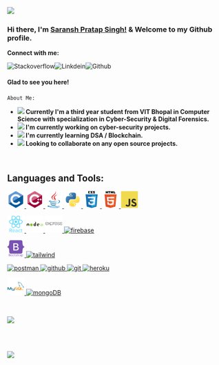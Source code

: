 <img src="https://media2.giphy.com/media/3oKIPEqDGUULpEU0aQ/200.webp?cid=ecf05e47kpj3pwp58mrzqaza1ll14mtehpl965j9mrhvbw9o&rid=200.webp&ct=g"  width="300px">

### Hi there, I'm [Saransh Pratap Singh!]() & Welcome to my Github profile.  

**Connect with me:**

<a href="https://stackoverflow.com/users/16114065/saransh">
<img align="left" alt="Stackoverflow" src="https://img.shields.io/badge/Stack_Overflow-FE7A16?style=for-the-badge&logo=stack-overflow&logoColor=white"/>
</a>
<a href="https://www.linkedin.com/in/saransh-pratap-singh/">
<img align="left" alt="Linkdein"  src="https://img.shields.io/badge/LinkedIn-0077B5?style=for-the-badge&logo=linkedin&logoColor=white"/>
</a>
<a href="https://github.com/SARANSH694">
<img align="left" alt="Github" src="https://img.shields.io/badge/GitHub-100000?style=for-the-badge&logo=github&logoColor=white"/>
</a>

<br />

#### Glad to see you here!

`About Me:`
<b>
- <img src="https://media1.giphy.com/media/hUA5JLuHW7kTDQMy7f/200w.webp?cid=ecf05e476fkqdshkucz5nfmywkwl77u5tyf61dlzf3x6n4z9&rid=200w.webp&ct=g" width=35px > Currently I'm a third year student from VIT Bhopal in Computer Science with specialization in Cyber-Security & Digital Forensics.
- <img src="https://media1.giphy.com/media/RDZo7znAdn2u7sAcWH/200w.webp?cid=ecf05e47vkstza47k07seyhrujxmkksotr283imllo4y718n&rid=200w.webp&ct=g" width=40px > I'm currently working on cyber-security projects.
- <img src="https://media2.giphy.com/media/3owyp2SViuDIGh8YoM/200w.webp?cid=ecf05e478dtcnhdvf0090b5dk979xn1wnf35slufmud8w8z1&rid=200w.webp&ct=g" width=40px > I'm currently learning DSA / Blockchain.
- <img src="https://media2.giphy.com/media/AUjBfq5licXwoqo87Z/200w.webp?cid=ecf05e47k8pu3tnknm9gdipm489jxzhtg67x2jz7f9t61zhz&rid=200w.webp&ct=g" width=40px > Looking to collaborate on any open source projects. 
</b>
<br>

## Languages and Tools:
<p align ="left">

<a href="https://www.cprogramming.com/" target="_blank"> <img src="https://raw.githubusercontent.com/devicons/devicon/master/icons/c/c-original.svg" alt="c" width="40" height="40"/> </a> <a href="https://www.w3schools.com/cpp/" target="_blank"> <img src="https://raw.githubusercontent.com/devicons/devicon/master/icons/cplusplus/cplusplus-original.svg" alt="cplusplus" width="40" height="40"/> </a> <a href="https://www.java.com" target="_blank"> <img src="https://raw.githubusercontent.com/devicons/devicon/master/icons/java/java-original.svg" alt="java" width="40" height="40"/> </a> <a href="https://www.python.org" target="_blank"> <img src="https://raw.githubusercontent.com/devicons/devicon/master/icons/python/python-original.svg" alt="python" width="40" height="40"/> </a>  <a href="https://www.w3schools.com/css/" target="_blank"> <img src="https://raw.githubusercontent.com/devicons/devicon/master/icons/css3/css3-original-wordmark.svg" alt="css3" width="40" height="40"/> </a> <a href="https://www.w3.org/html/" target="_blank"> <img src="https://raw.githubusercontent.com/devicons/devicon/master/icons/html5/html5-original-wordmark.svg" alt="html5" width="40" height="40"/> </a> <a href="https://developer.mozilla.org/en-US/docs/Web/JavaScript" target="_blank"> <img src="https://raw.githubusercontent.com/devicons/devicon/master/icons/javascript/javascript-original.svg" alt="javascript" width="40" height="40"/> </a> 

<a href="https://reactjs.org/" target="_blank"> <img src="https://raw.githubusercontent.com/devicons/devicon/master/icons/react/react-original-wordmark.svg" alt="react" width="40" height="40"/> </a>
<a href="https://nodejs.org" target="_blank"> <img src="https://raw.githubusercontent.com/devicons/devicon/master/icons/nodejs/nodejs-original-wordmark.svg" alt="nodejs" width="40" height="40"/> </a>  <a href="https://expressjs.com" target="_blank"> <img src="https://raw.githubusercontent.com/devicons/devicon/master/icons/express/express-original-wordmark.svg" alt="express" width="40" height="40"/> </a> <a href="https://firebase.google.com/" target="_blank"> <img src="https://www.vectorlogo.zone/logos/firebase/firebase-icon.svg" alt="firebase" width="40" height="40"/> </a> 

<a href="https://getbootstrap.com" target="_blank"> <img src="https://raw.githubusercontent.com/devicons/devicon/master/icons/bootstrap/bootstrap-plain-wordmark.svg" alt="bootstrap" width="40" height="40"/> </a> <a href="https://tailwindcss.com/" target="_blank"> <img src="https://www.vectorlogo.zone/logos/tailwindcss/tailwindcss-icon.svg" alt="tailwind" width="40" height="40"/> </a> 

<a href="https://postman.com" target="_blank"> <img src="https://www.vectorlogo.zone/logos/getpostman/getpostman-icon.svg" alt="postman" width="40" height="40"/> </a><a href="https://github.com/SARANSH694" target="_blank"> <img src="https://img.icons8.com/ios-glyphs/50/000000/github.png" alt="github" width="40" height="40"/> </a> <a href="https://git-scm.com/" target="_blank"> <img src="https://www.vectorlogo.zone/logos/git-scm/git-scm-icon.svg" alt="git" width="40" height="40"/>  <a href="https://heroku.com" target="_blank"> <img src="https://www.vectorlogo.zone/logos/heroku/heroku-icon.svg" alt="heroku" width="40" height="40"/> </a> 

 <a href="https://www.mysql.com/" target="_blank"> <img src="https://raw.githubusercontent.com/devicons/devicon/master/icons/mysql/mysql-original-wordmark.svg" alt="mysql" width="40" height="40"/> </a>
 <a href="https://www.mongodb.com/" target="_blank"> <img src="https://img.icons8.com/color/48/000000/mongodb.png" alt="mongoDB" width="40" height="40"/> </a><a href="https://www.mongodb.com/" target="_blank"> </a>

</p>

</br>

<p align="left">
<img align="center"  src="https://github-readme-stats.vercel.app/api/top-langs?username=SARANSH694&show_icons=true&locale=en&layout=compact&theme=radical"/>

</br></br>

<img align="center" src="https://github-readme-stats.vercel.app/api?username=SARANSH694&show_icons=true&locale=en&theme=radical" />
</p>
